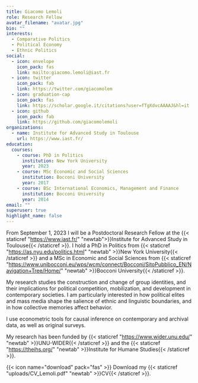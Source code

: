 ```yaml
---
title: Giacomo Lemoli
role: Research Fellow
avatar_filename: "avatar.jpg"
bio: ""
interests:
  - Comparative Politics
  - Political Economy
  - Ethnic Politics
social:
  - icon: envelope
    icon_pack: fas
    link: mailto:giacomo.lemoli@iast.fr
  - icon: twitter
    icon_pack: fab
    link: https://twitter.com/giacomolem
  - icon: graduation-cap
    icon_pack: fas
    link: https://scholar.google.it/citations?user=fTgXdvcAAAAJ&hl=it
  - icon: github
    icon_pack: fab
    link: https://github.com/giacomolemoli
organizations:
  - name: Institute for Advanced Study in Toulouse
    url: https://www.iast.fr/
education:
  courses:
    - course: PhD in Politics
      institution: New York University
      year: 2023
    - course: MSc Economic and Social Sciences
      institution: Bocconi University
      year: 2017
    - course: BSc International Economics, Management and Finance
      institution: Bocconi University
      year: 2014
email: ""
superuser: true
highlight_name: false
---
```


From September 1, 2023 I will be a Postdoctoral Research Fellow at the {{< staticref "https://www.iast.fr/" "newtab">}}Institute for Advanced Study in Toulouse{{< /staticref >}}. I hold a PhD in Politics from {{< staticref "https://as.nyu.edu/politics.html" "newtab" >}}New York University{{< /staticref >}} and a MSc in Economic and Social Sciences from {{< staticref "https://www.unibocconi.eu/wps/wcm/connect/Bocconi/SitoPubblico_EN/Navigation+Tree/Home/" "newtab" >}}Bocconi University{{< /staticref >}}. 

My research studies the construction and change of group identities, and their implications for political competition, mobilization, and development in contemporary societies. I am particularly interested in how political elites and mass media shape the salience of ethnic and linguistic boundaries, and in how collective memories affect behavior. 

I use econometric tools for causal inference on contemporary and archival data, as well as original surveys. 

My research has been funded by {{< staticref "https://www.wider.unu.edu/" "newtab" >}}UNU-WIDER{{< /staticref >}} and the {{< staticref "https://theihs.org/" "newtab" >}}Institute for Humane Studies{{< /staticref >}}.

{{< icon name="download" pack="fas" >}} Download my {{< staticref "uploads/CV_Lemoli.pdf" "newtab" >}}CV{{< /staticref >}}.
